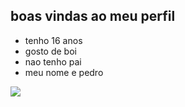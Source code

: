 ## boas vindas ao meu perfil
- tenho 16 anos 
- gosto de boi 
- nao tenho pai
- meu nome e pedro

![](https://media1.tenor.com/m/1dtWnJXLEuEAAAAC/the-office-michael-scott.gif)
